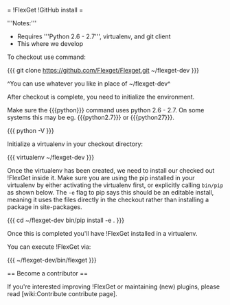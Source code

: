 = !FlexGet !GitHub install =

'''Notes:''' 

 * Requires '''Python 2.6 - 2.7''', virtualenv, and git client
 * This where we develop

To checkout use command:

{{{
git clone https://github.com/Flexget/Flexget.git ~/flexget-dev
}}}

^You can use whatever you like in place of ~/flexget-dev^

After checkout is complete, you need to initialize the environment.

Make sure the {{{python}}} command uses python 2.6 - 2.7. On some systems this may be eg. {{{python2.7}}} or {{{python27}}}.

{{{
python -V
}}}

Initialize a virtualenv in your checkout directory:

{{{
virtualenv ~/flexget-dev
}}}

Once the virtualenv has been created, we need to install our checked out !FlexGet inside it. Make sure you are using the pip installed in your virtualenv by either activating the virtualenv first, or explicitly calling `bin/pip` as shown below. The `-e` flag to pip says this should be an editable install, meaning it uses the files directly in the checkout rather than installing a package in site-packages.

{{{
cd ~/flexget-dev
bin/pip install -e .
}}}

Once this is completed you'll have !FlexGet installed in a virtualenv.

You can execute !FlexGet via:

{{{
~/flexget-dev/bin/flexget
}}}

== Become a contributor ==

If you're interested improving !FlexGet or maintaining (new) plugins, please read [wiki:Contribute contribute page].
